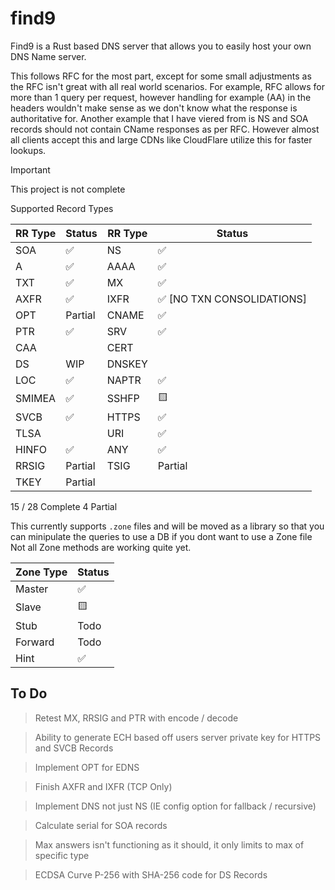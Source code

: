 find9
====

Find9 is a Rust based DNS server that allows you to easily host your own DNS Name server.

This follows RFC for the most part, except for some small adjustments as the RFC isn't great with all real world scenarios.
For example, RFC allows for more than 1 query per request, however handling for example (AA) in the headers wouldn't make sense
as we don't know what the response is authoritative for. Another example that I have viered from is NS and SOA records should not
contain CName responses as per RFC. However almost all clients accept this and large CDNs like CloudFlare utilize this for faster
lookups.

> [!important]
> This project is not complete

Supported Record Types

| RR Type | Status  | RR Type | Status                    |
|---------|---------|---------|---------------------------|
| SOA     | ✅       | NS      | ✅                         |
| A       | ✅       | AAAA    | ✅                         |
| TXT     | ✅       | MX      | ✅                         |
| AXFR    | ✅       | IXFR    | ✅ [NO TXN CONSOLIDATIONS] |
| OPT     | Partial | CNAME   | ✅                         |
| PTR     | ✅       | SRV     | ✅                         |
| CAA     |         | CERT    |                           |
| DS      | WIP     | DNSKEY  |                           |
| LOC     | ✅       | NAPTR   | ✅                         |
| SMIMEA  | ✅       | SSHFP   | 🟨                        |
| SVCB    | ✅       | HTTPS   | ✅                         |
| TLSA    |         | URI     | ✅                         |
| HINFO   | ✅       | ANY     | ✅                         |
| RRSIG   | Partial | TSIG    | Partial                   |
| TKEY    | Partial |

15 / 28 Complete
4 Partial

This currently supports `.zone` files and will be moved as a library so that you can minipulate the queries to use a DB if you dont want to use a Zone file
Not all Zone methods are working quite yet.

| Zone Type | Status |
|-----------|--------|
| Master    | ✅      |
| Slave     | 🟨     |
| Stub      | Todo   |
| Forward   | Todo   |
| Hint      | ✅      |

To Do
----

> Retest MX, RRSIG and PTR with encode / decode

> Ability to generate ECH based off users server private key for HTTPS and SVCB Records

> Implement OPT for EDNS

> Finish AXFR and IXFR (TCP Only)

> Implement DNS not just NS (IE config option for fallback / recursive)

> Calculate serial for SOA records

> Max answers isn't functioning as it should, it only limits to max of specific type

> ECDSA Curve P-256 with SHA-256 code for DS Records
